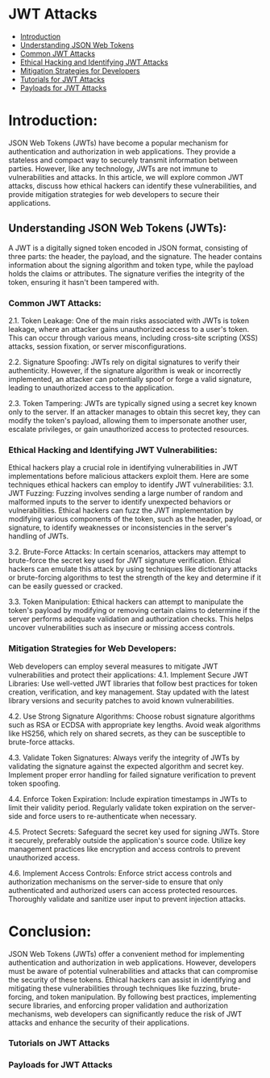 # JWT Attacks

- [Introduction](#introduction)
- [Understanding JSON Web Tokens](#understanding-json-web-tokens-jwts)
- [Common JWT Attacks](#common-jwt-attacks)
- [Ethical Hacking and Identifying JWT Attacks](#ethical-hacking-and-identifying-jwt-vulnerabilities)
- [Mitigation Strategies for Developers](#mitigation-strategies-for-web-developers)
- [Tutorials for JWT Attacks](#tutorials-on-jwt-attacks)
- [Payloads for JWT Attacks](#payloads-for-jwt-attacks)

# Introduction:
JSON Web Tokens (JWTs) have become a popular mechanism for authentication and authorization in web applications. They provide a stateless and compact way to securely transmit information between parties. However, like any technology, JWTs are not immune to vulnerabilities and attacks. In this article, we will explore common JWT attacks, discuss how ethical hackers can identify these vulnerabilities, and provide mitigation strategies for web developers to secure their applications.

## Understanding JSON Web Tokens (JWTs):
A JWT is a digitally signed token encoded in JSON format, consisting of three parts: the header, the payload, and the signature. The header contains information about the signing algorithm and token type, while the payload holds the claims or attributes. The signature verifies the integrity of the token, ensuring it hasn't been tampered with.

### Common JWT Attacks:
2.1. Token Leakage:
One of the main risks associated with JWTs is token leakage, where an attacker gains unauthorized access to a user's token. This can occur through various means, including cross-site scripting (XSS) attacks, session fixation, or server misconfigurations.

2.2. Signature Spoofing:
JWTs rely on digital signatures to verify their authenticity. However, if the signature algorithm is weak or incorrectly implemented, an attacker can potentially spoof or forge a valid signature, leading to unauthorized access to the application.

2.3. Token Tampering:
JWTs are typically signed using a secret key known only to the server. If an attacker manages to obtain this secret key, they can modify the token's payload, allowing them to impersonate another user, escalate privileges, or gain unauthorized access to protected resources.

### Ethical Hacking and Identifying JWT Vulnerabilities:
Ethical hackers play a crucial role in identifying vulnerabilities in JWT implementations before malicious attackers exploit them. Here are some techniques ethical hackers can employ to identify JWT vulnerabilities:
3.1. JWT Fuzzing:
Fuzzing involves sending a large number of random and malformed inputs to the server to identify unexpected behaviors or vulnerabilities. Ethical hackers can fuzz the JWT implementation by modifying various components of the token, such as the header, payload, or signature, to identify weaknesses or inconsistencies in the server's handling of JWTs.

3.2. Brute-Force Attacks:
In certain scenarios, attackers may attempt to brute-force the secret key used for JWT signature verification. Ethical hackers can emulate this attack by using techniques like dictionary attacks or brute-forcing algorithms to test the strength of the key and determine if it can be easily guessed or cracked.

3.3. Token Manipulation:
Ethical hackers can attempt to manipulate the token's payload by modifying or removing certain claims to determine if the server performs adequate validation and authorization checks. This helps uncover vulnerabilities such as insecure or missing access controls.

### Mitigation Strategies for Web Developers:
Web developers can employ several measures to mitigate JWT vulnerabilities and protect their applications:
4.1. Implement Secure JWT Libraries:
Use well-vetted JWT libraries that follow best practices for token creation, verification, and key management. Stay updated with the latest library versions and security patches to avoid known vulnerabilities.

4.2. Use Strong Signature Algorithms:
Choose robust signature algorithms such as RSA or ECDSA with appropriate key lengths. Avoid weak algorithms like HS256, which rely on shared secrets, as they can be susceptible to brute-force attacks.

4.3. Validate Token Signatures:
Always verify the integrity of JWTs by validating the signature against the expected algorithm and secret key. Implement proper error handling for failed signature verification to prevent token spoofing.

4.4. Enforce Token Expiration:
Include expiration timestamps in JWTs to limit their validity period. Regularly validate token expiration on the server-side and force users to re-authenticate when necessary.

4.5. Protect Secrets:
Safeguard the secret key used for signing JWTs. Store it securely, preferably outside the application's source code. Utilize key management practices like encryption and access controls to prevent unauthorized access.

4.6. Implement Access Controls:
Enforce strict access controls and authorization mechanisms on the server-side to ensure that only authenticated and authorized users can access protected resources. Thoroughly validate and sanitize user input to prevent injection attacks.

# Conclusion:
JSON Web Tokens (JWTs) offer a convenient method for implementing authentication and authorization in web applications. However, developers must be aware of potential vulnerabilities and attacks that can compromise the security of these tokens. Ethical hackers can assist in identifying and mitigating these vulnerabilities through techniques like fuzzing, brute-forcing, and token manipulation. By following best practices, implementing secure libraries, and enforcing proper validation and authorization mechanisms, web developers can significantly reduce the risk of JWT attacks and enhance the security of their applications.

### Tutorials on JWT Attacks


### Payloads for JWT Attacks